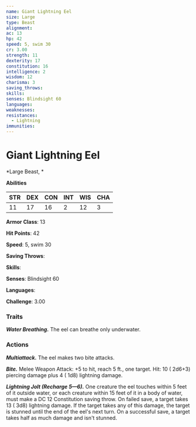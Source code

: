 ```yaml
---
name: Giant Lightning Eel
size: Large
type: Beast
alignment: 
ac: 13
hp: 42
speed: 5, swim 30
cr: 3.00
strength: 11
dexterity: 17
constitution: 16
intelligence: 2
wisdom: 12
charisma: 3
saving_throws: 
skills: 
senses: Blindsight 60
languages: 
weaknesses:
resistances:
  - Lightning
immunities:
---
```


# Giant Lightning Eel

*Large Beast, *

**Abilities**

| STR | DEX | CON | INT | WIS | CHA |
| --- | --- | --- | --- | --- | --- |
| 11 | 17 | 16 | 2 | 12 | 3 |

**Armor Class**: 13

**Hit Points**: 42

**Speed**: 5, swim 30

**Saving Throws**: 

**Skills**: 

**Senses**: Blindsight 60

**Languages**: 

**Challenge**: 3.00


### Traits
***Water Breathing.*** The eel can breathe only underwater.


### Actions
***Multiattack.*** The eel makes two bite attacks.

***Bite.*** Melee Weapon Attack:  +5 to hit, reach 5 ft., one target. Hit: 10 ( 2d6+3) piercing damage plus 4 ( 1d8) lightning damage.

***Lightning Jolt (Recharge 5—6).*** One creature the eel touches within 5 feet of it outside water, or each creature within 15 feet of it in a body of water, must make a DC 12 Constitution saving throw. On failed save, a target takes 13 ( 3d8) lightning damage. If the target takes any of this damage, the target is stunned until the end of the eel's next turn. On a successful save, a target takes half as much damage and isn't stunned.

